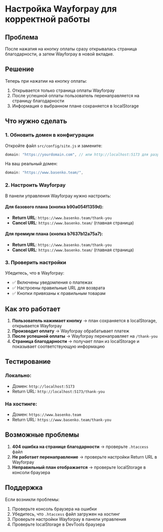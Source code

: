 # Настройка Wayforpay для корректной работы

## Проблема

После нажатия на кнопку оплаты сразу открывалась страница благодарности, а затем Wayforpay в новой вкладке.

## Решение

Теперь при нажатии на кнопку оплаты:

1. Открывается только страница оплаты Wayforpay
2. После успешной оплаты пользователь перенаправляется на страницу благодарности
3. Информация о выбранном плане сохраняется в localStorage

## Что нужно сделать

### 1. Обновить домен в конфигурации

Откройте файл `src/config/site.js` и замените:

```javascript
domain: "https://yourdomain.com", // или http://localhost:5173 для разработки
```

На ваш реальный домен:

```javascript
domain: "https://www.basenko.team/",
```

### 2. Настроить Wayforpay

В панели управления Wayforpay нужно настроить:

#### Для базового плана (кнопка b90a054f1359d):

- **Return URL**: `https://www.basenko.team/thank-you`
- **Cancel URL**: `https://www.basenko.team/` (главная страница)

#### Для премиум плана (кнопка b7637b12a75a7):

- **Return URL**: `https://www.basenko.team/thank-you`
- **Cancel URL**: `https://www.basenko.team/` (главная страница)

### 3. Проверить настройки

Убедитесь, что в Wayforpay:

- ✅ Включены уведомления о платежах
- ✅ Настроены правильные URL для возврата
- ✅ Кнопки привязаны к правильным товарам

## Как это работает

1. **Пользователь нажимает кнопку** → план сохраняется в localStorage, открывается Wayforpay
2. **Производит оплату** → Wayforpay обрабатывает платеж
3. **После успешной оплаты** → Wayforpay перенаправляет на `/thank-you`
4. **Страница благодарности** → получает план из localStorage и показывает соответствующую информацию

## Тестирование

### Локально:

- Домен: `http://localhost:5173`
- Return URL: `http://localhost:5173/thank-you`

### На хостинге:

- Домен: `https://www.basenko.team`
- Return URL: `https://www.basenko.team/thank-you`

## Возможные проблемы

1. **404 ошибка на странице благодарности** → проверьте `.htaccess` файл
2. **Не работает перенаправление** → проверьте настройки Return URL в Wayforpay
3. **Неправильный план отображается** → проверьте localStorage в консоли браузера

## Поддержка

Если возникли проблемы:

1. Проверьте консоль браузера на ошибки
2. Убедитесь, что `.htaccess` файл загружен на хостинг
3. Проверьте настройки Wayforpay в панели управления
4. Проверьте localStorage в DevTools браузера
